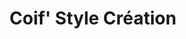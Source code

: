 ---
title: "Coif' Style Création"
url: /pontailler-sur-saone/coif-style-creation/
shop: coiffeur
---